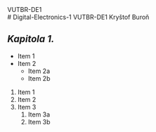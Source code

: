 <div align="left">VUTBR-DE1</div>
# Digital-Electronics-1
VUTBR-DE1
Kryštof Buroň


## *Kapitola 1.*
* Item 1
* Item 2
  * Item 2a
  * Item 2b
  
1. Item 1
1. Item 2
1. Item 3
   1. Item 3a
   1. Item 3b
